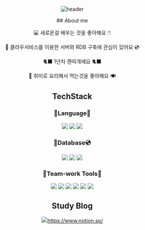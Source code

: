 <div align="center">
  
  ![header](https://capsule-render.vercel.app/api?type=Waving&color=bcbcbc&fontSize=40&fontColor=5b5b5b&text=System.out.println(%22Welcome%20Here!%22)%3B&animation=fadeIn&fontAlignY=55)
</div>
<div align="center">
  ## About me
   
  :computer: 새로운걸 배우는 것을 좋아해요 :computer_mouse:
   
  :floppy_disk: 클라우서비스를 이용한 서버와 RDB 구축에 관심이 있어요 :cd:
   
  :black_cat: 1년차 캔따개에요 :black_cat:
   
  :fork_and_knife: 취미로 요리해서 먹는것을 좋아해요 :plate_with_cutlery:

  
## TechStack
   
### :pencil:Language:book:
   
  <a href="https://en.wikipedia.org/wiki/Java_(programming_language)" target="_blank"><img src="https://img.shields.io/badge/JAVA-007396?style=for-the-badge&logo=java&logoColor=white"></a>
  <a href="https://en.wikipedia.org/wiki/Spring_Framework" target="_blank"><img src="https://img.shields.io/badge/Spring-6DB33F?style=for-the-badge&logo=Spring&logoColor=white"></a>
  <a href="https://en.wikipedia.org/wiki/Spring_Framework#Spring_Boot" target="_blank"><img src="https://img.shields.io/badge/SpringBoot-6DB33F?style=for-the-badge&logo=Spring Boot&logoColor=white"></a>
   
###  :floppy_disk:Database:cd:
   
  <a href="https://en.wikipedia.org/wiki/MySQL" target="_blank"><img src="https://img.shields.io/badge/MySQL-4479A1?style=for-the-badge&logo=MySQL&logoColor=white"></a>
  <a href="https://en.wikipedia.org/wiki/Microsoft_SQL_Server" target="_blank"><img src="https://img.shields.io/badge/MSSQL-CC2927?style=for-the-badge&logo=Microsoft SQL Server&logoColor=white"></a>
  <a href="https://en.wikipedia.org/wiki/Oracle_Database" target="_blank"><img src="https://img.shields.io/badge/Oracle-F80000?style=for-the-badge&logo=Oracle&logoColor=white"></a>
   
### :hammer:Team-work Tools:wrench:
   
  <a href="https://github.com/" target="_blank"><img src="https://img.shields.io/badge/github-181717?style=for-the-badge&logo=github&logoColor=white"></a>
  <a href="https://miro.com/" target="_blank"><img src="https://img.shields.io/badge/Miro-050038?style=for-the-badge&logo=Miro&logoColor=white"></a>
  <a href="https://aws.amazon.com/ko/" target="_blank"><img src="https://img.shields.io/badge/Amazon AWS-232F3E?style=for-the-badge&logo=Amazon AWS&logoColor=white"></a>
  <a href="https://aws.amazon.com/ko/ec2/?nc2=h_ql_prod_fs_ec2" target="_blank"><img src="https://img.shields.io/badge/Amazon EC2-FF9900?style=for-the-badge&logo=Amazon EC2&logoColor=white"></a>
  <a href="https://aws.amazon.com/ko/rds/?nc2=h_ql_prod_fs_rds" target="_blank"><img src="https://img.shields.io/badge/Amazon RDS-527FFF?style=for-the-badge&logo=Amazon RDS&logoColor=white"></a>
  <a href="https://www.docker.com/" target="_blank"><img src="https://img.shields.io/badge/Docker-2496ED?style=for-the-badge&logo=Docker&logoColor=white"></a>
  
  ## Study Blog
  <a href="https://www.notion.so/" target="_blank"><img src="https://img.shields.io/badge/Notion-000000?style=for-the-badge&logo=Notion&logoColor=white">https://www.notion.so/</a>
</div>
